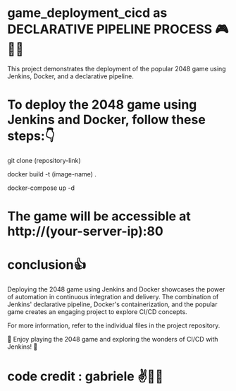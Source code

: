 # game_deployment_cicd as DECLARATIVE PIPELINE PROCESS 🎮🤹‍♂️

This project demonstrates the deployment of the popular 2048 game using Jenkins, Docker, and a declarative pipeline.

# To deploy the 2048 game using Jenkins and Docker, follow these steps:👇

git clone (repository-link)

docker build -t (image-name) .

docker-compose up -d

# The game will be accessible at http://(your-server-ip):80

# conclusion👍

Deploying the 2048 game using Jenkins and Docker showcases the power of automation in continuous integration and delivery. The combination of Jenkins' declarative pipeline, Docker's containerization, and the popular game creates an engaging project to explore CI/CD concepts.

For more information, refer to the individual files in the project repository.

🌟 Enjoy playing the 2048 game and exploring the wonders of CI/CD with Jenkins! 🌟

# code credit : gabriele ✌️🙋‍♂️
